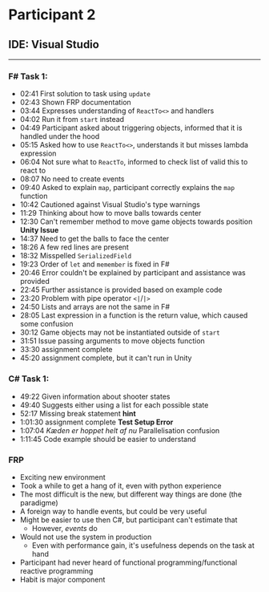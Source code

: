 # Participant 2
## IDE: Visual Studio
---

### F# Task 1:
* 02:41 First solution to task using `update`
* 02:43 Shown FRP documentation
* 03:44 Expresses understanding of `ReactTo<>` and handlers
* 04:02 Run it from `start` instead
* 04:49 Participant asked about triggering objects, informed that it is handled under the hood
* 05:15 Asked how to use `ReactTo<>`, understands it but misses lambda expression
* 06:04 Not sure what to `ReactTo`, informed to check list of valid this to react to
* 08:07 No need to create events
* 09:40 Asked to explain `map`, participant correctly explains the `map` function
* 10:42 Cautioned against Visual Studio's type warnings
* 11:29 Thinking about how to move balls towards center
* 12:30 Can't remember method to move game objects towards position __Unity Issue__
* 14:37 Need to get the balls to face the center
* 18:26 A few red lines are present
* 18:32 Misspelled `SerializedField`
* 19:23 Order of `let` and `memember` is fixed in F#
* 20:46 Error couldn't be explained by participant and assistance was provided
* 22:45 Further assistance is provided based on example code
* 23:20 Problem with pipe operator `<|`/`|>`
* 24:50 Lists and arrays are not the same in F#
* 28:05 Last expression in a function is the return value, which caused some confusion
* 30:12 Game objects may not be instantiated outside of `start`
* 31:51 Issue passing arguments to move objects function
* 33:30 assignment complete
* 45:20 assignment complete, but it can't run in Unity

### C# Task 1:
* 49:22 Given information about shooter states
* 49:40 Suggests either using a list for each possible state
* 52:17 Missing break statement __hint__
* 1:01:30 assignment complete __Test Setup Error__
* 1:07:04 _Kæden er hoppet helt af nu_ Parallelisation confusion
* 1:11:45 Code example should be easier to understand

### FRP
* Exciting new environment
* Took a while to get a hang of it, even with python experience
* The most difficult is the new, but different way things are done (the paradigme)
* A foreign way to handle events, but could be very useful
* Might be easier to use then C#, but participant can't estimate that
  * However, _events_ do
* Would not use the system in production
  * Even with performance gain, it's usefulness depends on the task at hand
* Participant had never heard of functional programming/functional reactive programming
* Habit is major component
